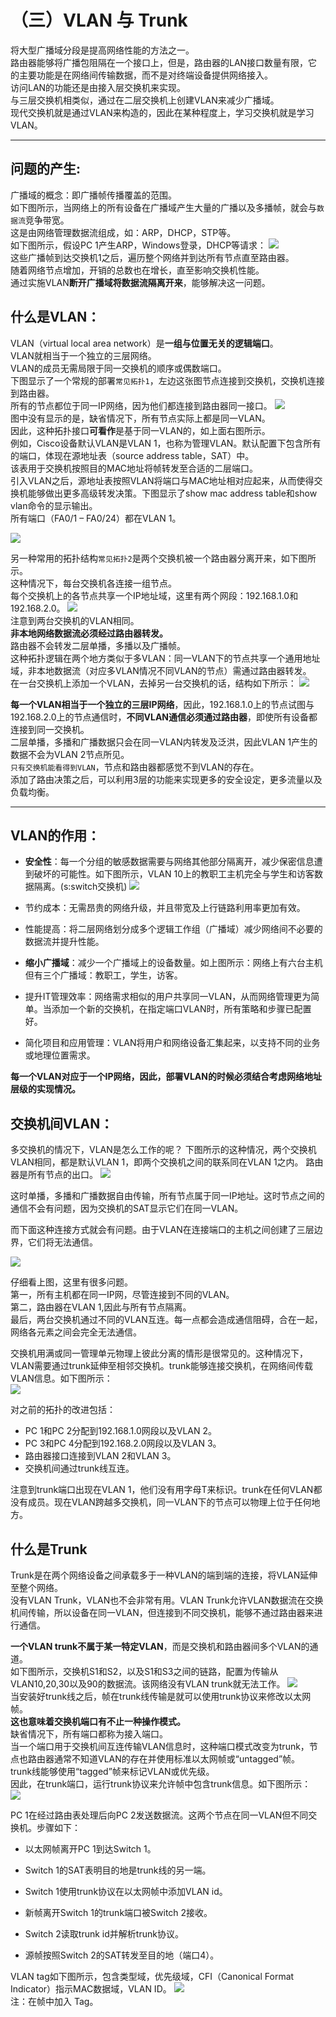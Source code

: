 

# （三）VLAN 与 Trunk


将大型广播域分段是提高网络性能的方法之一。<br>
路由器能够将广播包阻隔在一个接口上，但是，路由器的LAN接口数量有限，它的主要功能是在网络间传输数据，而不是对终端设备提供网络接入。<br>访问LAN的功能还是由接入层交换机来实现。<br>与三层交换机相类似，通过在二层交换机上创建VLAN来减少广播域。<br>现代交换机就是通过VLAN来构造的，因此在某种程度上，学习交换机就是学习VLAN。

-------------------
## 问题的产生:
广播域的概念：即广播帧传播覆盖的范围。<br>如下图所示，当网络上的所有设备在广播域产生大量的广播以及多播帧，就会与`数据流`竞争带宽。<br>这是由网络管理数据流组成，如：ARP，DHCP，STP等。<br>如下图所示，假设PC 1产生ARP，Windows登录，DHCP等请求：
![](https://raw.githubusercontent.com/XuemingNotCute/MarkdownPhotos/master/18.png)<br>
这些广播帧到达交换机1之后，遍历整个网络并到达所有节点直至路由器。<br>随着网络节点增加，开销的总数也在增长，直至影响交换机性能。<br>通过实施VLAN**断开广播域将数据流隔离开来**，能够解决这一问题。

## 什么是VLAN：
VLAN（virtual local area network）是**一组与位置无关的逻辑端口**。<br>VLAN就相当于一个独立的三层网络。<br>VLAN的成员无需局限于同一交换机的顺序或偶数端口。<br>下图显示了一个常规的部署`常见拓扑1`，左边这张图节点连接到交换机，交换机连接到路由器。<br>所有的节点都位于同一IP网络，因为他们都连接到路由器同一接口。
![](https://raw.githubusercontent.com/XuemingNotCute/MarkdownPhotos/master/19.png)<br>
图中没有显示的是，缺省情况下，所有节点实际上都是同一VLAN。<br>因此，这种拓扑接口**可看作**是基于同一VLAN的，如上面右图所示。<br>例如，Cisco设备默认VLAN是VLAN 1，也称为管理VLAN。默认配置下包含所有的端口，体现在源地址表（source address table，SAT）中。<br>该表用于交换机按照目的MAC地址将帧转发至合适的二层端口。<br>引入VLAN之后，源地址表按照VLAN将端口与MAC地址相对应起来，从而使得交换机能够做出更多高级转发决策。下图显示了show mac address table和show vlan命令的显示输出。<br>所有端口（FA0/1 – FA0/24）都在VLAN 1。

![](https://raw.githubusercontent.com/XuemingNotCute/MarkdownPhotos/master/20.jpg)<br>

另一种常用的拓扑结构`常见拓扑2`是两个交换机被一个路由器分离开来，如下图所示。<br>这种情况下，每台交换机各连接一组节点。<br>每个交换机上的各节点共享一个IP地址域，这里有两个网段：192.168.1.0和192.168.2.0。
![](https://raw.githubusercontent.com/XuemingNotCute/MarkdownPhotos/master/21.png)<br>
注意到两台交换机的VLAN相同。<br>**非本地网络数据流必须经过路由器转发。**<br>路由器不会转发二层单播，多播以及广播帧。<br>这种拓扑逻辑在两个地方类似于多VLAN：同一VLAN下的节点共享一个通用地址域，非本地数据流（对应多VLAN情况不同VLAN的节点）需通过路由器转发。<br>在一台交换机上添加一个VLAN，去掉另一台交换机的话，结构如下所示：
![](https://raw.githubusercontent.com/XuemingNotCute/MarkdownPhotos/master/23.png)<br>


**每一个VLAN相当于一个独立的三层IP网络**，因此，192.168.1.0上的节点试图与192.168.2.0上的节点通信时，**不同VLAN通信必须通过路由器**，即使所有设备都连接到同一交换机。<br>二层单播，多播和广播数据只会在同一VLAN内转发及泛洪，因此VLAN 1产生的数据不会为VLAN 2节点所见。<br>`只有交换机能看得到VLAN`，节点和路由器都感觉不到VLAN的存在。<br>添加了路由决策之后，可以利用3层的功能来实现更多的安全设定，更多流量以及负载均衡。

------

## VLAN的作用：
- **安全性**：每一个分组的敏感数据需要与网络其他部分隔离开，减少保密信息遭到破坏的可能性。如下图所示，VLAN 10上的教职工主机完全与学生和访客数据隔离。(s:switch交换机)
![](https://raw.githubusercontent.com/XuemingNotCute/MarkdownPhotos/master/24.jpg)<br>

- 节约成本：无需昂贵的网络升级，并且带宽及上行链路利用率更加有效。

- 性能提高：将二层网络划分成多个逻辑工作组（广播域）减少网络间不必要的数据流并提升性能。

- **缩小广播域**：减少一个广播域上的设备数量。如上图所示：网络上有六台主机但有三个广播域：教职工，学生，访客。

- 提升IT管理效率：网络需求相似的用户共享同一VLAN，从而网络管理更为简单。当添加一个新的交换机，在指定端口VLAN时，所有策略和步骤已配置好。

- 简化项目和应用管理：VLAN将用户和网络设备汇集起来，以支持不同的业务或地理位置需求。

**每一个VLAN对应于一个IP网络，因此，部署VLAN的时候必须结合考虑网络地址层级的实现情况。**

## 交换机间VLAN：

多交换机的情况下，VLAN是怎么工作的呢？
下图所示的这种情况，两个交换机VLAN相同，都是默认VLAN 1，即两个交换机之间的联系同在VLAN 1之内。
路由器是所有节点的出口。
![](https://raw.githubusercontent.com/XuemingNotCute/MarkdownPhotos/master/25.jpg)<br>

这时单播，多播和广播数据自由传输，所有节点属于同一IP地址。这时节点之间的通信不会有问题，因为交换机的SAT显示它们在同一VLAN。



而下面这种连接方式就会有问题。由于VLAN在连接端口的主机之间创建了三层边界，它们将无法通信。

![](https://raw.githubusercontent.com/XuemingNotCute/MarkdownPhotos/master/26.png)<br>

仔细看上图，这里有很多问题。<br>第一，所有主机都在同一IP网，尽管连接到不同的VLAN。<br>第二，路由器在VLAN 1,因此与所有节点隔离。<br>最后，两台交换机通过不同的VLAN互连。每一点都会造成通信阻碍，合在一起，网络各元素之间会完全无法通信。<br>

交换机用满或同一管理单元物理上彼此分离的情形是很常见的。这种情况下，VLAN需要通过trunk延伸至相邻交换机。trunk能够连接交换机，在网络间传载VLAN信息。如下图所示：<br>
![](https://raw.githubusercontent.com/XuemingNotCute/MarkdownPhotos/master/27.png)<br>

对之前的拓扑的改进包括：

- PC 1和PC 2分配到192.168.1.0网段以及VLAN 2。
- PC 3和PC 4分配到192.168.2.0网段以及VLAN 3。
- 路由器接口连接到VLAN 2和VLAN 3。
- 交换机间通过trunk线互连。

注意到trunk端口出现在VLAN 1，他们没有用字母T来标识。trunk在任何VLAN都没有成员。现在VLAN跨越多交换机，同一VLAN下的节点可以物理上位于任何地方。

## 什么是Trunk
Trunk是在两个网络设备之间承载多于一种VLAN的端到端的连接，将VLAN延伸至整个网络。<br>没有VLAN Trunk，VLAN也不会非常有用。VLAN Trunk允许VLAN数据流在交换机间传输，所以设备在同一VLAN，但连接到不同交换机，能够不通过路由器来进行通信。

**一个VLAN trunk不属于某一特定VLAN**，而是交换机和路由器间多个VLAN的通道。<br>如下图所示，交换机S1和S2，以及S1和S3之间的链路，配置为传输从VLAN10,20,30以及90的数据流。该网络没有VLAN trunk就无法工作。
![](https://raw.githubusercontent.com/XuemingNotCute/MarkdownPhotos/master/28.PNG)<br>
当安装好trunk线之后，帧在trunk线传输是就可以使用trunk协议来修改以太网帧。<br>**这也意味着交换机端口有不止一种操作模式。**<br>缺省情况下，所有端口都称为接入端口。<br>当一个端口用于交换机间互连传输VLAN信息时，这种端口模式改变为trunk，节点也路由器通常不知道VLAN的存在并使用标准以太网帧或“untagged”帧。<br>trunk线能够使用“tagged”帧来标记VLAN或优先级。<br>
因此，在trunk端口，运行trunk协议来允许帧中包含trunk信息。如下图所示：<br>
![](https://raw.githubusercontent.com/XuemingNotCute/MarkdownPhotos/master/29.jpg)<br>

PC 1在经过路由表处理后向PC 2发送数据流。这两个节点在同一VLAN但不同交换机。步骤如下：

- 以太网帧离开PC 1到达Switch 1。

-  Switch 1的SAT表明目的地是trunk线的另一端。

- Switch 1使用trunk协议在以太网帧中添加VLAN id。

-  新帧离开Switch 1的trunk端口被Switch 2接收。

-    Switch 2读取trunk id并解析trunk协议。

-  源帧按照Switch 2的SAT转发至目的地（端口4）。

 

VLAN tag如下图所示，包含类型域，优先级域，CFI（Canonical Format Indicator）指示MAC数据域，VLAN ID。
![](https://raw.githubusercontent.com/XuemingNotCute/MarkdownPhotos/master/30.jpg)<br>
注：在帧中加入 Tag。

